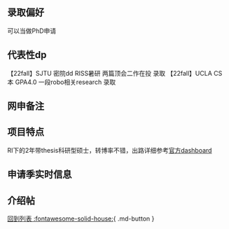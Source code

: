 ## 录取偏好
可以当做PhD申请

## 代表性dp
【22fall】SJTU 密院dd RISS暑研 两篇顶会二作在投 录取
【22fall】UCLA CS本 GPA4.0 一段robo相关research 录取

## 网申备注

## 项目特点
RI下的2年带thesis科研型硕士，转博率不错，出路详细参考[官方dashboard](https://www.cmu.edu/career/outcomes/post-grad-dashboard.html)

## 申请季实时信息

## 介绍帖

[回到列表 :fontawesome-solid-house:](选校梯度.md){ .md-button }
